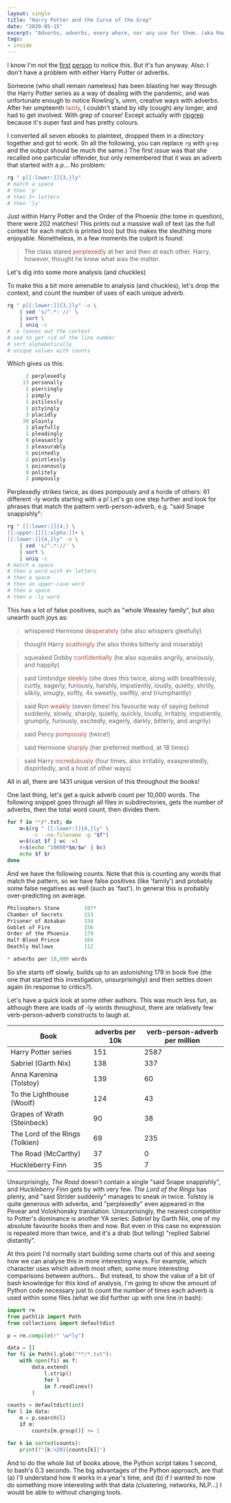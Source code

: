 ```yaml
---
layout: single
title: "Harry Potter and the Curse of the Grep"
date: "2020-05-15"
excerpt: "Adverbs, adverbs, every where, nor any use for them. (aka Rowling's editor needed regular expressions)"
tags:
- inside
---
```


I know I'm not the [first](https://www.livemint.com/Leisure/i8wjh4uNOfjbcZNuVvMPQM/The-adverbs-that-gave-JK-Rowling-away.html) [person](https://www.livewritethrive.com/2015/11/23/oh-those-lovely-adverbs/) to notice this. But it's fun anyway. Also: I don't have a problem with either Harry Potter or adverbs.

Someone (who shall remain nameless) has been blasting her way through the Harry Potter series as a way of dealing with the pandemic, and was unfortunate enough to notice Rowling's, umm, creative ways with adverbs. After her umpteenth <span style="color:#AF4E38">lazily</span>, I couldn't stand by idly (cough) any longer, and had to get involved. With grep of course! Except actually with [ripgrep](https://github.com/BurntSushi/ripgrep) because it's super fast and has pretty colours.

I converted all seven ebooks to plaintext, dropped them in a directory together and got to work. (In all the following, you can replace `rg` with `grep` and the output should be much the same.) The first issue was that she recalled one particular offender, but only remembered that it was an adverb that started with a *p*... No problem:

```bash
rg " p[[:lower:]]{3,}ly"
# match a space
# then 'p'
# then 3+ letters
# then 'ly'
```

Just within Harry Potter and the Order of the Phoenix (the tome in question), there were 202 matches! This prints out a massive wall of text (as the full context for each match is printed too) but this makes the sleuthing more enjoyable. Nonetheless, in a few moments the culprit is found:

> The class stared <span style="color:#AF4E38">perplexedly</span> at her and then at each other. Harry, however, thought he knew what was the matter.

Let's dig into some more analysis (and chuckles)

To make this a bit more amenable to analysis (and chuckles), let's drop the context, and count the number of uses of each unique adverb.

```bash
rg " p[[:lower:]]{3,}ly" -o \
    | sed 's/^.*: //' \
    | sort \
    | uniq -c
# -o leaves out the context
# sed to get rid of the line number
# sort alphabetically
# unique values with counts
```

Which gives us this:

```python
      2 perplexedly
     13 personally
      1 piercingly
      1 pimply
      1 pitilessly
      1 pityingly
      3 placidly
     30 plainly
      1 playfully
      1 pleadingly
      9 pleasantly
      1 pleasurably
      5 pointedly
      2 pointlessly
      1 poisonously
      9 politely
      2 pompously
```

Perplexedly strikes twice, as does pompously and a horde of others: 61 different -ly words starting with a p! Let's go one step further and look for phrases that match the pattern verb-person-adverb, e.g. "said Snape snappishly":

```bash
rg " [[:lower:]]{4,} \
[[:upper:]][[:alpha:]]+ \
[[:lower:]]{4,}ly" -o \
    | sed 's/^.*://' \
    | sort \
    | uniq -c
# match a space
# then a word with 4+ letters
# then a space
# then an upper-case word
# then a space
# then a -ly word
```

This has a lot of false positives, such as "whole Weasley family", but also unearth such joys as:

> whispered Hermione <span style="color:#AF4E38">desperately</span> (she also whispers gleefully)

> thought Harry <span style="color:#AF4E38">scathingly</span> (he also thinks bitterly and miserably)

> squeaked Dobby <span style="color:#AF4E38">confidentially</span> (he also squeaks angrily, anxiously, and happily)

> said Umbridge <span style="color:#AF4E38">sleekly</span> (she does this twice, along with breathlessly, curtly, eagerly, furiously, harshly, impatiently, loudly, quietly, shrilly, silkily, smugly, softly, 4x sweetly, swiftly, and triumphantly)

> said Ron <span style="color:#AF4E38">weakly</span> (seven times! his favourite way of saying behind suddenly, slowly, sharply, quietly, quickly, loudly, irritably, impatiently, grumpily, furiously, excitedly, eagerly, darkly, bitterly, and angrily)

> said Percy <span style="color:#AF4E38">pompously</span> (twice!)

> said Hermione <span style="color:#AF4E38">sharply</span> (her preferred method, at 18 times)

> said Harry <span style="color:#AF4E38">incredulously</span> (four times, also irritably, exasperatedly, dispiritedly, and a host of other ways)

All in all, there are 1431 unique version of this throughout the books!

One last thing, let's get a quick adverb count per 10,000 words. The following snippet goes through all files in subdirectories, gets the number of adverbs, then the total word count, then divides them.

```bash
for f in **/*.txt; do
    m=$(rg " [[:lower:]]{4,}ly" \
        -c --no-filename -g "$f")
    w=$(cat $f | wc -w)
    r=$(echo "10000*$m/$w" | bc)
    echo $f $r
done
```

And we have the following counts. Note that this is counting any words that match the pattern, so we have false positives (like 'family') and probably some false negatives as well (such as 'fast'). In general this is probably over-predicting on average.

```python
Philsophers Stone        107*
Chamber of Secrets       153
Prisoner of Azkaban      154
Goblet of Fire           156
Order of the Phoenix     179
Half-Blood Prince        164
Deathly Hallows          112

* adverbs per 10,000 words
```

So she starts off slowly, builds up to an astonishing 179 in book five (the one that started this investigation, unsurprisingly) and then settles down again (in response to critics?).

Let's have a quick look at some other authors. This was much less fun, as although there are loads of -ly words throughout, there are relatively few verb-person-adverb constructs to laugh at.

| Book | adverbs per 10k | verb-person-adverb per million |
|------|-----------------|------------------|
| Harry Potter series | 151 | 2587 |
| Sabriel (Garth Nix) | 138 | 337 |
| Anna Karenina (Tolstoy) | 139 | 60 |
| To the Lighthouse (Woolf) | 124 | 43 |
| Grapes of Wrath (Steinbeck) | 90 | 38 |
| The Lord of the Rings (Tolkien) | 69 | 235 |
| The Road (McCarthy) | 37 | 0 |
| Huckleberry Finn | 35 | 7 |

Unsurprisingly, *The Road* doesn't contain a single "said Snape snappishly", and *Huckleberry Finn* gets by with very few. *The Lord of the Rings* has plenty, and "said Strider suddenly" manages to sneak in twice. Tolstoy is quite generous with adverbs, and "perplexedly" even appeared in the Pevear and Volokhonsky translation. Unsurprisingly, the nearest competitor to Potter's dominance is another YA series: *Sabriel* by Garth Nix, one of my absolute favourite books then and now. But even in this case no expression is repeated more than twice, and it's a drab (but telling) "replied Sabriel distantly".

At this point I'd normally start building some charts out of this and seeing how we can analyse this in more interesting ways. For example, which character uses which adverb most often, some more interesting comparisons between authors... But instead, to show the value of a bit of bash knowledge for this kind of analysis, I'm going to show the amount of Python code necessary just to count the number of times each adverb is used within some files (what we did further up with one line in bash):

```python
import re
from pathlib import Path
from collections import defaultdict

p = re.compile(r" \w*ly")

data = []
for fi in Path().glob("**/*.txt"):
    with open(fi) as f:
        data.extend(
            l.strip() 
            for l 
            in f.readlines()
        )

counts = defaultdict(int)
for l in data:
    m = p.search(l)
    if m:
        counts[m.group()] += 1

for k in sorted(counts):
    print(f"{k:<20}{counts[k]}")
```

And to do the whole list of books above, the Python script takes 1 second, to bash's 0.3 seconds. The big advantages of the Python approach, are that (a) I'll understand how it works in a year's time, and (b) if I wanted to now do something more interesting with that data (clustering, networks, NLP...) I would be able to without changing tools.
